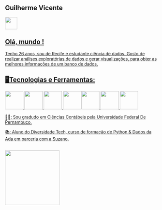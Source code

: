## Guilherme Vicente
         
<a href="https://www.linkedin.com/in/guilhermevicentecp" target="_blank"><img src="https://cdn.jsdelivr.net/gh/devicons/devicon/icons/linkedin/linkedin-original.svg" width="40" height="40" />
          
## Olá, mundo !
Tenho 26 anos, sou de Recife e estudante ciência de dados. Gosto de realizar análises exploratórias de dados e gerar visualizações, para obter as melhores informações de um banco de dados. 
 
## 🖥️Tecnologias e Ferramentas:

<img src="https://cdn.jsdelivr.net/gh/devicons/devicon/icons/pandas/pandas-original.svg" width="60" height="60" /> <img src="https://cdn.jsdelivr.net/gh/devicons/devicon/icons/python/python-original.svg" width="60" height="60" /> <img src="https://cdn.jsdelivr.net/gh/devicons/devicon/icons/mysql/mysql-original.svg" width="60" height="60" /> <img src="https://cdn.jsdelivr.net/gh/devicons/devicon/icons/googlecloud/googlecloud-original-wordmark.svg" width="60" height="60"/><img src="https://cdn.jsdelivr.net/gh/devicons/devicon/icons/jupyter/jupyter-original-wordmark.svg" width="60" height="60" /> <img src="https://cdn.jsdelivr.net/gh/devicons/devicon/icons/numpy/numpy-original-wordmark.svg" width="60" height="60"/> <img src="https://cdn.jsdelivr.net/gh/devicons/devicon/icons/anaconda/anaconda-original-wordmark.svg" width="60" height="60"/>

          
          
          
          
👨‍🎓: Sou gradudo em Ciências Contábeis pela Universidade Federal De Pernambuco.
          
📚: Aluno do Diversidade Tech, curso de formação de Python & Dados da Ada em parceria com a Suzano.
 


          
##
<div>
<a href="https://github.com/guilhermevicente11">
<img height="180em" src="https://github-readme-stats.vercel.app/api/top-langs/?username=guilhermevicente11&layout=compact&langs_count=7&theme=dark"/>
</div>



